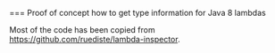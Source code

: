 === Proof of concept how to get type information for Java 8 lambdas

Most of the code has been copied from https://github.com/ruediste/lambda-inspector.